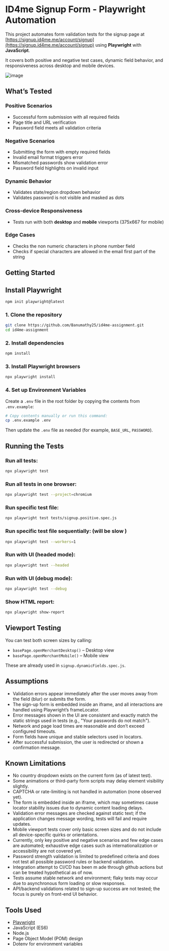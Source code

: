 
# ID4me Signup Form - Playwright Automation

This project automates form validation tests for the signup page at [https://signup.id4me.me/account/signup](https://signup.id4me.me/account/signup) using **Playwright** with **JavaScript**.

It covers both positive and negative test cases, dynamic field behavior, and responsiveness across desktop and mobile devices.

![image](https://github.com/user-attachments/assets/826f47ce-dfc2-4e3c-af61-eb3bf8ac9124)


## What’s Tested

### Positive Scenarios
- Successful form submission with all required fields
- Page title and URL verification
- Password field meets all validation criteria

### Negative Scenarios
- Submitting the form with empty required fields
- Invalid email format triggers error
- Mismatched passwords show validation error
- Password field highlights on invalid input

### Dynamic Behavior
- Validates state/region dropdown behavior
- Validates password is not visible and masked as dots

### Cross-device Responsiveness
- Tests run with both **desktop** and **mobile** viewports (375x667 for mobile)

### Edge Cases
- Checks the non numeric characters in phone number field
- Checks if special characters are allowed in the email first part of the string

## Getting Started

## Install Playwright
```bash
npm init playwright@latest
```
### 1. Clone the repository

```bash
git clone https://github.com/Banumathy25/id4me-assignment.git
cd id4me-assignment
```

### 2. Install dependencies

```bash
npm install
```

### 3. Install Playwright browsers

```bash
npx playwright install
```

### 4. Set up Environment Variables

Create a `.env` file in the root folder by copying the contents from `.env.example`:

```bash
# Copy contents manually or run this command:
cp .env.example .env
```

Then update the `.env` file as needed (for example, `BASE_URL`, `PASSWORD`).

## Running the Tests

### Run all tests:

```bash
npx playwright test

```
### Run all tests in one browser:

```bash
npx playwright test --project=chromium
```

### Run specific test file:

```bash
npx playwright test tests/signup.positive.spec.js
```


### Run specific test file sequentially: (will be slow )

```bash
npx playwright test --workers=1
```

### Run with UI (headed mode):

```bash
npx playwright test --headed
```

### Run with UI (debug mode):

```bash
npx playwright test --debug
```

### Show HTML report:

```bash
npx playwright show-report
```

## Viewport Testing

You can test both screen sizes by calling:

- `basePage.openMerchantDesktop()` – Desktop view
- `basePage.openMerchantMobile()` – Mobile view

These are already used in `signup.dynamicFields.spec.js`.

## Assumptions

- Validation errors appear immediately after the user moves away from the field (blur) or submits the form.
- The sign-up form is embedded inside an iframe, and all interactions are handled using Playwright’s frameLocator.
- Error messages shown in the UI are consistent and exactly match the static strings used in tests (e.g., "Your passwords do not match").
- Network and page load times are reasonable and don’t exceed configured timeouts.
- Form fields have unique and stable selectors used in locators.
- After successful submission, the user is redirected or shown a confirmation message.

## Known Limitations

- No country dropdown exists on the current form (as of latest test).
- Some animations or third-party form scripts may delay element visibility slightly.
- CAPTCHA or rate-limiting is not handled in automation (none observed yet).
- The form is embedded inside an iframe, which may sometimes cause locator stability issues due to dynamic content loading delays.
- Validation error messages are checked against static text; if the application changes message wording, tests will fail and require updates.
- Mobile viewport tests cover only basic screen sizes and do not include all device-specific quirks or orientations.
- Currently, only key positive and negative scenarios and few edge cases are automated; exhaustive edge cases such as internationalization or accessibility are not covered yet.
- Password strength validation is limited to predefined criteria and does not test all possible password rules or backend validation.
- Integration attempt to CI/CD has been m ade through github actions but can be treated hypothetical as of now.
- Tests assume stable network and environment; flaky tests may occur due to asynchronous form loading or slow responses.
- API/backend validations related to sign-up success are not tested; the focus is purely on front-end UI behavior.

## Tools Used

- [Playwright](https://playwright.dev/)
- JavaScript (ES6)
- Node.js
- Page Object Model (POM) design
- Dotenv for environment variables
